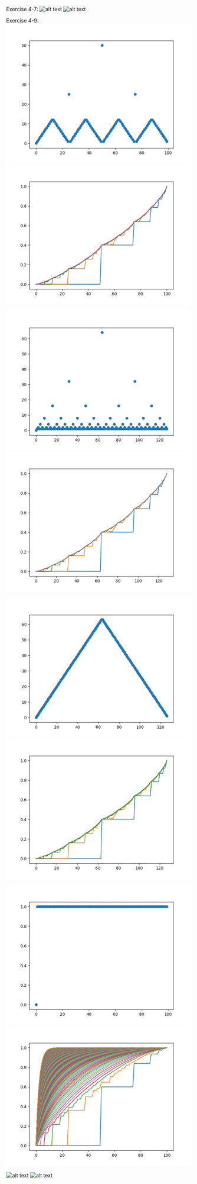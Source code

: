 Exercise 4-7:
![alt text](https://github.com/cvmaggio/ReinforcementLearningSutton-Barto/blob/main/figures/example4-7/policyIteration.png)
![alt text](https://github.com/cvmaggio/ReinforcementLearningSutton-Barto/blob/main/figures/example4-7/changeInValueFunction.png)

Exercise 4-9:
![alt text](https://github.com/cvmaggio/ReinforcementLearningSutton-Barto/blob/main/figures/exercise4-9/100CapitalPh40PercentActions.png)
![alt text](https://github.com/cvmaggio/ReinforcementLearningSutton-Barto/blob/main/figures/exercise4-9/100CapitalPh40PercentValues.png)

![alt text](https://github.com/cvmaggio/ReinforcementLearningSutton-Barto/blob/main/figures/exercise4-9/128CapitalPh40PercentActions.png)
![alt text](https://github.com/cvmaggio/ReinforcementLearningSutton-Barto/blob/main/figures/exercise4-9/128CapitalPh40PercentValues.png)

![alt text](https://github.com/cvmaggio/ReinforcementLearningSutton-Barto/blob/main/figures/exercise4-9/127CapitalPh40PercentActions.png)
![alt text](https://github.com/cvmaggio/ReinforcementLearningSutton-Barto/blob/main/figures/exercise4-9/127CapitalPh40PercentValues.png)

![alt text](https://github.com/cvmaggio/ReinforcementLearningSutton-Barto/blob/main/figures/exercise4-9/100CapitalPh60PercentActions.png)
![alt text](https://github.com/cvmaggio/ReinforcementLearningSutton-Barto/blob/main/figures/exercise4-9/100CapitalPh60PercentValues.png)

![alt text](https://github.com/cvmaggio/ReinforcementLearningSutton-Barto/blob/main/figures/exercise4-9/127CapitalPh40PercentActionsWithGreatestAction.png)
![alt text](https://github.com/cvmaggio/ReinforcementLearningSutton-Barto/blob/main/figures/exercise4-9/127CapitalPh40PercentValuesWithGreatestAction.png)






